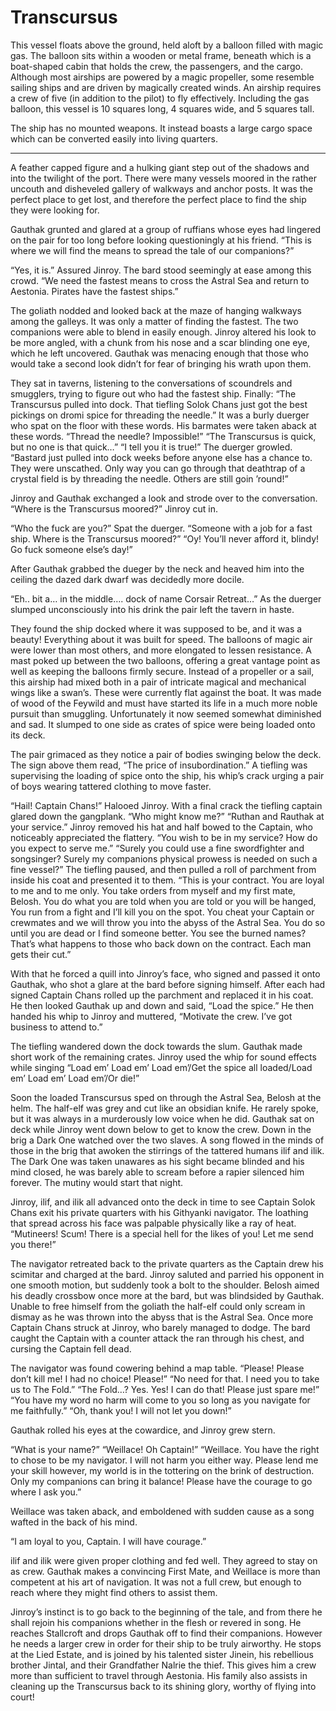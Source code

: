 # Transcursus

This vessel floats above the ground, held aloft by a balloon filled with magic gas. The balloon sits within a wooden or metal frame, beneath which is a boat-shaped cabin that holds the crew, the passengers, and the cargo. 
Although most airships are powered by a magic propeller, some resemble sailing ships and are driven by magically created winds. An airship requires a crew of five (in addition to the pilot) to fly effectively. Including the gas balloon, this vessel is 10 squares long, 4 squares wide, and 5 squares tall.

The ship has no mounted weapons. It instead boasts a large cargo space which can be converted easily into living quarters.

---

A feather capped figure and a hulking giant step out of the shadows and into the twilight of the port. There were many vessels moored in the rather uncouth and disheveled gallery of walkways and anchor posts. It was the perfect place to get lost, and therefore the perfect place to find the ship they were looking for.

Gauthak grunted and glared at a group of ruffians whose eyes had lingered on the pair for too long before looking questioningly at his friend. “This is where we will find the means to spread the tale of our companions?”

“Yes, it is.” Assured Jinroy. The bard stood seemingly at ease among this crowd. “We need the fastest means to cross the Astral Sea and return to Aestonia. Pirates have the fastest ships.”

The goliath nodded and looked back at the maze of hanging walkways among the galleys. It was only a matter of finding the fastest. The two companions were able to blend in easily enough. Jinroy altered his look to be more angled, with a chunk from his nose and a scar blinding one eye, which he left uncovered. Gauthak was menacing enough that those who would take a second look didn’t for fear of bringing his wrath upon them.

They sat in taverns, listening to the conversations of scoundrels and smugglers, trying to figure out who had the fastest ship. Finally: “The Transcursus pulled into dock. That tiefling Solok Chans just got the best pickings on dromi spice for threading the needle.” It was a burly duerger who spat on the floor with these words. His barmates were taken aback at these words.
“Thread the needle? Impossible!”
“The Transcursus is quick, but no one is that quick…”
“I tell you it is true!” The duerger growled. “Bastard just pulled into dock weeks before anyone else has a chance to. They were unscathed. Only way you can go through that deathtrap of a crystal field is by threading the needle. Others are still goin ’round!”

Jinroy and Gauthak exchanged a look and strode over to the conversation. “Where is the Transcursus moored?” Jinroy cut in.

“Who the fuck are you?” Spat the duerger.
“Someone with a job for a fast ship. Where is the Transcursus moored?”
“Oy! You’ll never afford it, blindy! Go fuck someone else’s day!”

After Gauthak grabbed the dueger by the neck and heaved him into the ceiling the dazed dark dwarf was decidedly more docile.

“Eh.. bit a… in the middle…. dock of name Corsair Retreat…” As the duerger slumped unconsciously into his drink the pair left the tavern in haste.

They found the ship docked where it was supposed to be, and it was a beauty! Everything about it was built for speed. The balloons of magic air were lower than most others, and more elongated to lessen resistance. A mast poked up between the two balloons, offering a great vantage point as well as keeping the balloons firmly secure. Instead of a propeller or a sail, this airship had mixed both in a pair of intricate magical and mechanical wings like a swan’s. These were currently flat against the boat. It was made of wood of the Feywild and must have started its life in a much more noble pursuit than smuggling. Unfortunately it now seemed somewhat diminished and sad. It slumped to one side as crates of spice were being loaded onto its deck.

The pair grimaced as they notice a pair of bodies swinging below the deck. The sign above them read, “The price of insubordination.” A tiefling was supervising the loading of spice onto the ship, his whip’s crack urging a pair of boys wearing tattered clothing to move faster.

“Hail! Captain Chans!” Halooed Jinroy. With a final crack the tiefling captain glared down the gangplank.
“Who might know me?”
“Ruthan and Rauthak at your service.” Jinroy removed his hat and half bowed to the Captain, who noticeably appreciated the flattery.
“You wish to be in my service? How do you expect to serve me.”
“Surely you could use a fine swordfighter and songsinger? Surely my companions physical prowess is needed on such a fine vessel?”
The tiefling paused, and then pulled a roll of parchment from inside his coat and presented it to them.
“This is your contract. You are loyal to me and to me only. You take orders from myself and my first mate, Belosh. You do what you are told when you are told or you will be hanged, You run from a fight and I’ll kill you on the spot. You cheat your Captain or crewmates and we will throw you into the abyss of the Astral Sea. You do so until you are dead or I find someone better. You see the burned names? That’s what happens to those who back down on the contract. Each man gets their cut.”

With that he forced a quill into Jinroy’s face, who signed and passed it onto Gauthak, who shot a glare at the bard before signing himself. After each had signed Captain Chans rolled up the parchment and replaced it in his coat. He then looked Gauthak up and down and said, “Load the spice.” He then handed his whip to Jinroy and muttered, “Motivate the crew. I’ve got business to attend to.”

The tiefling wandered down the dock towards the slum. Gauthak made short work of the remaining crates. Jinroy used the whip for sound effects while singing “Load em’ Load em’ Load em’/Get the spice all loaded/Load em’ Load em’ Load em’/Or die!”

Soon the loaded Transcursus sped on through the Astral Sea, Belosh at the helm. The half-elf was grey and cut like an obsidian knife. He rarely spoke, but it was always in a murderously low voice when he did. Gauthak sat on deck while Jinroy went down below to get to know the crew. Down in the brig a Dark One watched over the two slaves. A song flowed in the minds of those in the brig that awoken the stirrings of the tattered humans ilif and ilik. The Dark One was taken unawares as his sight became blinded and his mind closed, he was barely able to scream before a rapier silenced him forever. The mutiny would start that night.

Jinroy, ilif, and ilik all advanced onto the deck in time to see Captain Solok Chans exit his private quarters with his Githyanki navigator. The loathing that spread across his face was palpable physically like a ray of heat. “Mutineers! Scum! There is a special hell for the likes of you! Let me send you there!”

The navigator retreated back to the private quarters as the Captain drew his scimitar and charged at the bard. Jinroy saluted and parried his opponent in one smooth motion, but suddenly took a bolt to the shoulder. Belosh aimed his deadly crossbow once more at the bard, but was blindsided by Gauthak. Unable to free himself from the goliath the half-elf could only scream in dismay as he was thrown into the abyss that is the Astral Sea. Once more Captain Chans struck at Jinroy, who barely managed to dodge. The bard caught the Captain with a counter attack the ran through his chest, and cursing the Captain fell dead.

The navigator was found cowering behind a map table. “Please! Please don’t kill me! I had no choice! Please!”
“No need for that. I need you to take us to The Fold.”
“The Fold…? Yes. Yes! I can do that! Please just spare me!”
“You have my word no harm will come to you so long as you navigate for me faithfully.”
“Oh, thank you! I will not let you down!”

Gauthak rolled his eyes at the cowardice, and Jinroy grew stern.

“What is your name?”
“Weillace! Oh Captain!”
“Weillace. You have the right to chose to be my navigator. I will not harm you either way. Please lend me your skill however, my world is in the tottering on the brink of destruction. Only my companions can bring it balance! Please have the courage to go where I ask you.”

Weillace was taken aback, and emboldened with sudden cause as a song wafted in the back of his mind.

“I am loyal to you, Captain. I will have courage.”

ilif and ilik were given proper clothing and fed well. They agreed to stay on as crew. Gauthak makes a convincing First Mate, and Weillace is more than competent at his art of navigation. It was not a full crew, but enough to reach where they might find others to assist them.

Jinroy’s instinct is to go back to the beginning of the tale, and from there he shall rejoin his companions whether in the flesh or revered in song. He reaches Stallcroft and drops Gauthak off to find their companions. However he needs a larger crew in order for their ship to be truly airworthy. He stops at the Lied Estate, and is joined by his talented sister Jinein, his rebellious brother Jintal, and their Grandfather Nalrie the thief. This gives him a crew more than sufficient to travel through Aestonia. His family also assists in cleaning up the Transcursus back to its shining glory, worthy of flying into court!
